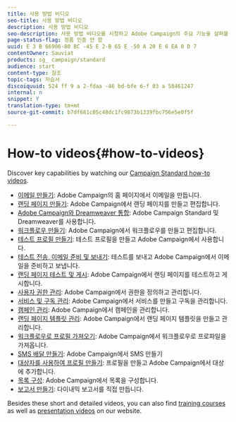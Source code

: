 ```yaml
---
title: 사용 방법 비디오
seo-title: 사용 방법 비디오
description: 사용 방법 비디오
seo-description: 사용 방법 비디오를 시청하고 Adobe Campaign의 주요 기능을 살펴볼 수 있습니다.
page-status-flag: 정품 인증 안 함
uuid: E 3 B 66906-80 BC -45 E 2-B 65 E -50 A 20 E 6 EA 0 D 7
contentOwner: Sauviat
products: sg_ campaign/standard
audience: start
content-type: 참조
topic-tags: 자습서
discoiquuid: 524 ff 9 a 2-fdaa -46 bd-bfe 6-f 03 a 50461247
internal: n
snippet: Y
translation-type: tm+mt
source-git-commit: b7df681c05c48dc1fc9873b1339fbc756e5e0f5f

---
```



# How-to videos{#how-to-videos}

Discover key capabilities by watching our [Campaign Standard how-to videos](https://helpx.adobe.com/campaign/kt/acs/index/acs-videos.html).

* [이메일 만들기](https://helpx.adobe.com/campaign/kt/acs/using/acs-create-email-from-homepage-feature-video-use.html): Adobe Campaign의 홈 페이지에서 이메일을 만듭니다.
* [랜딩 페이지 만들기](https://helpx.adobe.com/campaign/kt/acs/using/acs-create-edit-landing-page-feature-video-use.html): Adobe Campaign에서 랜딩 페이지를 만들고 편집합니다.
* [Adobe Campaign와 Dreamweaver 통합](https://docs.campaign.adobe.com/doc/standard/en/Videos/ACS_Dreamweaver.mp4): Adobe Campaign Standard 및 Dreamweaver를 사용합니다.
* [워크플로우 만들기](https://helpx.adobe.com/campaign/kt/acs/using/acs-create-workflow-feature-video-use.html): Adobe Campaign에서 워크플로우를 만들고 편집합니다.
* [테스트 프로필 만들기](https://helpx.adobe.com/campaign/kt/acs/using/acs-test-profiles-feature-video-use.html): 테스트 프로필을 만들고 Adobe Campaign에서 사용합니다.
* [테스트 전송, 이메일 준비 및 보내기](https://helpx.adobe.com/campaign/kt/acs/using/acs-sending-test-preparing-sending-email-feature-video-use.html): 테스트를 보내고 Adobe Campaign에서 이메일을 준비하고 보냅니다.
* [랜딩 페이지 테스트 및 게시](https://helpx.adobe.com/campaign/kt/acs/using/acs-create-edit-landing-page-feature-video-use.html): Adobe Campaign에서 랜딩 페이지를 테스트하고 게시합니다.
* [사용자 권한 관리](https://helpx.adobe.com/campaign/kt/acs/using/acs-user-access-rights-feature-video-use.html): Adobe Campaign에서 권한을 정의하고 관리합니다.
* [서비스 및 구독 관리](https://helpx.adobe.com/campaign/kt/acs/using/acs-services-and-subscriptions-feature-video-use.html): Adobe Campaign에서 서비스를 만들고 구독을 관리합니다.
* [캠페인 관리](https://helpx.adobe.com/campaign/kt/acs/using/acs-managing-campaigns-feature-video-use.html): Adobe Campaign에서 캠페인을 관리합니다.
* [랜딩 페이지 템플릿 관리](https://docs.campaign.adobe.com/doc/standard/en/Videos/LP_template_configuration.mp4): Adobe Campaign에서 랜딩 페이지 템플릿을 만들고 관리합니다.
* [워크플로우로 프로필 가져오기](https://docs.campaign.adobe.com/doc/standard/en/Videos/importing_profiles.mp4): Adobe Campaign에서 워크플로우로 프로파일을 가져옵니다.
* [SMS 배달 만들기](https://docs.campaign.adobe.com/doc/standard/en/Videos/creating_sms.mp4): Adobe Campaign에서 SMS 만들기
* [대상자를 사용하여 프로필 만들기](https://docs.campaign.adobe.com/doc/standard/en/Videos/creating_profile_using_audience.mp4): 프로필을 만들고 Adobe Campaign에서 대상에 추가합니다.
* [목록 구성](https://docs.campaign.adobe.com/doc/standard/en/Videos/configuring_list_ACS.mp4): Adobe Campaign에서 목록을 구성합니다.
* [보고서 만들기](https://helpx.adobe.com/campaign/kt/acs/using/acs-creating-a-dynamic-report-feature-video-use.html): 다이내믹 보고서를 직접 만듭니다.

Besides these short and detailed videos, you can also find [training courses](https://training.adobe.com/training/courses.html) as well as [presentation videos](http://www.adobe.com/training/video.html) on our website.
